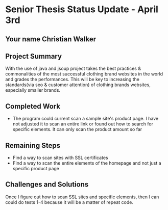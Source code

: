 # Senior Thesis Status Update - April 3rd
## Your name Christian Walker

## Project Summary
With the use of java and jsoup project takes the best practices & commonalities of the most successful clothing brand websites in the world and grades the performances. This will be key to increasing the standards(via seo & customer attention) of clothing brands websites, especially smaller brands.
## Completed Work
* The program could current scan a sample site's product page. I have not adjusted it to scan an entire link or found out how to search for specific elements. It can only scan the product amount so far
## Remaining Steps
* Find a way to scan sites with SSL certificates
* Find a way to scan the entire elements of the homepage and not just a specific product page
## Challenges and Solutions
Once I figure out how to scan SSL sites and specific elements, then I can could do tests 1-4 because it will be a matter of repeat code. 
